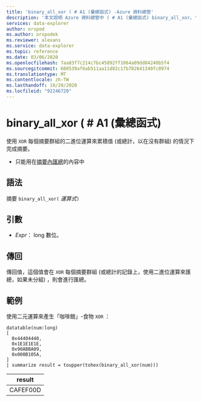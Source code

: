 ```yaml
---
title: 'binary_all_xor ( # A1 (彙總函式) -Azure 資料總管'
description: '本文說明 Azure 資料總管中 ( # A1 (彙總函式) binary_all_xor。'
services: data-explorer
author: orspod
ms.author: orspodek
ms.reviewer: alexans
ms.service: data-explorer
ms.topic: reference
ms.date: 03/06/2020
ms.openlocfilehash: 7aa83f7c214c7bc45892ff1064a09dd84240b5f4
ms.sourcegitcommit: 608539af6ab511aa11d82c17b782641340fc8974
ms.translationtype: MT
ms.contentlocale: zh-TW
ms.lasthandoff: 10/20/2020
ms.locfileid: "92246720"
---
```

# <a name="binary_all_xor-aggregation-function"></a>binary_all_xor ( # A1 (彙總函式) 

使用 `XOR` 每個摘要群組的二進位運算來累積值 (或總計，以在沒有群組) 的情況下完成摘要。

* 只能用在[摘要內匯總](summarizeoperator.md)的內容中

## <a name="syntax"></a>語法

摘要 `binary_all_xor(` *運算式*`)`

## <a name="arguments"></a>引數

* *Expr*： long 數位。

## <a name="returns"></a>傳回

傳回值，這個值會在 `XOR` 每個摘要群組 (或總計的記錄上，使用二進位運算來匯總，如果未分組) ，則會進行匯總。

## <a name="example"></a>範例

使用二元運算來產生「咖啡館」-食物 `XOR` ：

<!-- csl: https://help.kusto.windows.net/Samples -->
```kusto
datatable(num:long)
[
  0x44404440,
  0x1E1E1E1E,
  0x90ABBA09,
  0x000B105A,
]
| summarize result = toupper(tohex(binary_all_xor(num)))
```

|result|
|---|
|CAFEF00D|
